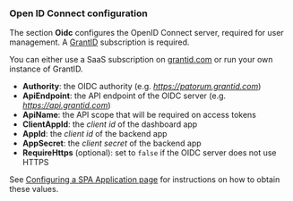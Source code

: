 ﻿### Open ID Connect configuration

The section **Oidc** configures the OpenID Connect server, required for user management. A [GrantID](../../grant-id/index.md) subscription is required.

You can either use a SaaS subscription on [grantid.com](https://grantid.com/) or run your own instance of GrantID.

* **Authority**: the OIDC authority (e.g. *https://patorum.grantid.com*)
* **ApiEndpoint**: the API endpoint of the OIDC server (e.g. *https://api.grantid.com*)
* **ApiName**: the API scope that will be required on access tokens
* **ClientAppId**: the *client id* of the dashboard app
* **AppId**: the *client id* of the backend app
* **AppSecret**: the *client secret* of the backend app
* **RequireHttps** (optional): set to `false` if the OIDC server does not use HTTPS

See [Configuring a SPA Application page](../../grant-id/on-premises/configure-spa-app.md) for instructions on how to obtain these values.